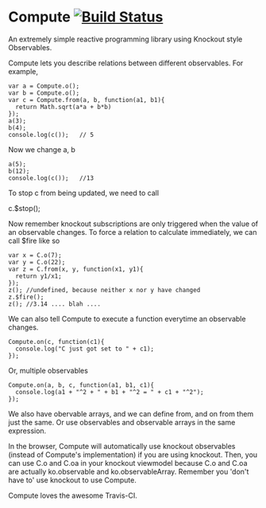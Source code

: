 # Compute [![Build Status](https://travis-ci.org/akshat1/compute.svg?branch=master)](https://travis-ci.org/akshat1/compute)
An extremely simple reactive programming library using Knockout style Observables.

Compute lets you describe relations between different observables. For example,

    var a = Compute.o();
    var b = Compute.o();
    var c = Compute.from(a, b, function(a1, b1){
      return Math.sqrt(a*a + b*b)
    });
    a(3);
    b(4);
    console.log(c());   // 5

Now we change a, b

    a(5);
    b(12);
    console.log(c());   //13


To stop c from being updated, we need to call

   c.$stop();


Now remember knockout subscriptions are only triggered when the value of an observable changes. To force a relation to calculate immediately, we can call $fire like so

    var x = C.o(7);
    var y = C.o(22);
    var z = C.from(x, y, function(x1, y1){
      return y1/x1;
    });
    z(); //undefined, because neither x nor y have changed
    z.$fire();
    z(); //3.14 .... blah ....

We can also tell Compute to execute a function everytime an observable changes.

    Compute.on(c, function(c1){
      console.log("C just got set to " + c1);
    });

Or, multiple observables

    Compute.on(a, b, c, function(a1, b1, c1){
      console.log(a1 + "^2 + " + b1 + "^2 = " + c1 + "^2");
    });

We also have obervable arrays, and we can define from, and on from them just the same. Or use observables and observable arrays in the same expression.

In the browser, Compute will automatically use knockout observables (instead of Compute's implementation) if you are using knockout. Then, you can use C.o and C.oa in your knockout viewmodel because C.o and C.oa are actually ko.observable and ko.observableArray.
Remember you 'don't have to' use knockout to use Compute.

Compute loves the awesome Travis-CI.